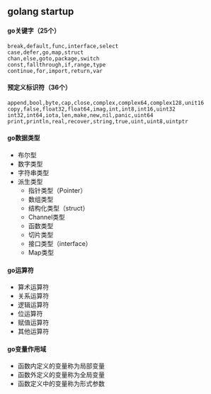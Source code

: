## golang startup

#### go关键字（25个）
```
break,default,func,interface,select
case,defer,go,map,struct
chan,else,goto,package,switch
const,fallthrough,if,range,type
continue,for,import,return,var
```

#### 预定义标识符（36个）
```
append,bool,byte,cap,close,complex,complex64,complex128,unit16
copy,false,float32,float64,imag,int,int8,int16,uint32
int32,int64,iota,len,make,new,nil,panic,uint64
print,println,real,recover,string,true,uint,uint8,uintptr
```

#### go数据类型
- 布尔型
- 数字类型
- 字符串类型
- 派生类型
  - 指针类型（Pointer）
  - 数组类型
  - 结构化类型（struct）
  - Channel类型
  - 函数类型
  - 切片类型
  - 接口类型（interface）
  - Map类型

#### go运算符
- 算术运算符
- 关系运算符
- 逻辑运算符
- 位运算符
- 赋值运算符
- 其他运算符

#### go变量作用域
- 函数内定义的变量称为局部变量
- 函数外定义的变量称为全局变量
- 函数定义中的变量称为形式参数
